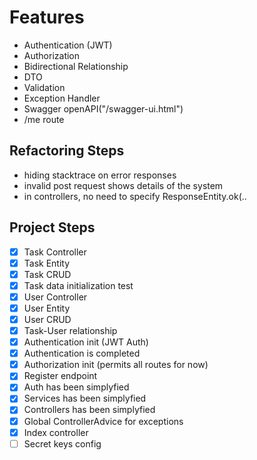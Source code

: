 # Features

- Authentication (JWT)
- Authorization
- Bidirectional Relationship
- DTO
- Validation
- Exception Handler
- Swagger openAPI("/swagger-ui.html")
- /me route


## Refactoring Steps
- hiding stacktrace on error responses 
- invalid post request shows details of the system
- in controllers, no need to specify ResponseEntity.ok(..

## Project Steps

- [x] Task Controller
- [x] Task Entity
- [x] Task CRUD
- [x] Task data initialization test
- [x] User Controller
- [x] User Entity
- [x] User CRUD
- [x] Task-User relationship
- [x] Authentication init (JWT Auth)
- [x] Authentication is completed
- [x] Authorization init (permits all routes for now)
- [x] Register endpoint
- [x] Auth has been simplyfied
- [x] Services has been simplyfied
- [x] Controllers has been simplyfied
- [x] Global ControllerAdvice for exceptions
- [x] Index controller
- [ ] Secret keys config 
